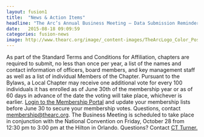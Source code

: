 ```yaml
---
layout: fusion1
title:  "News & Action Items"
headline: "The Arc’s Annual Business Meeting – Data Submission Reminder"
date:   2015-08-18 09:09:59
categories: fusion-news
image: http://www.thearc.org/image/_content-images/TheArcLogo_Color_Pos_JPG.jpg
---
```

As part of the Standard Terms and Conditions for Affiliation, chapters are required to submit, no less than once per year, a list of the names and contact information of officers, board members, and key management staff as well as a list of individual Members of the Chapter. Pursuant to the Bylaws, a Local Chapter may receive one additional vote for every 100 individuals it has enrolled as of June 30th of the membership year or as of 60 days in advance of the date the voting will take place, whichever is earlier. <a href="https://membership.thearc.org/login/">Login to the Membership Portal</a> and update your membership lists before June 30 to secure your membership votes. Questions, contact <a href="mailto:membership@thearc.org">membership@thearc.org</a>. The Business Meeting is scheduled to take place in conjunction with the National Convention on Friday, October 28 from 12:30 pm to 3:00 pm at the Hilton in Orlando. Questions? Contact <a href="mailto:turner@thearc.org">CT Turner.</a>